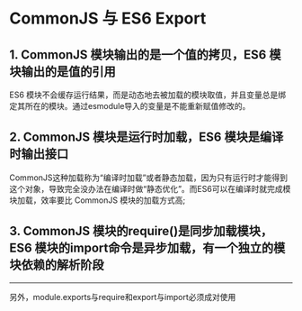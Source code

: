 # CommonJS 与 ES6 Export

## 1. CommonJS 模块输出的是一个值的拷贝，ES6 模块输出的是值的引用
ES6 模块不会缓存运行结果，而是动态地去被加载的模块取值，并且变量总是绑定其所在的模块。通过esmodule导入的变量是不能重新赋值修改的。
## 2. CommonJS 模块是运行时加载，ES6 模块是编译时输出接口
CommonJS这种加载称为“编译时加载”或者静态加载，因为只有运行时才能得到这个对象，导致完全没办法在编译时做“静态优化”。而ES6可以在编译时就完成模块加载，效率要比 CommonJS 模块的加载方式高;
## 3. CommonJS 模块的require()是同步加载模块，ES6 模块的import命令是异步加载，有一个独立的模块依赖的解析阶段

***
另外，module.exports与require和export与import必须成对使用
